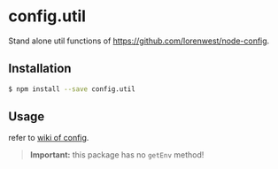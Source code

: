 # config.util

Stand alone util functions of https://github.com/lorenwest/node-config.

## Installation

```sh
$ npm install --save config.util
```

## Usage

refer to [wiki of config](https://github.com/lorenwest/node-config/wiki/Using-Config-Utilities).

> **Important:** this package has no `getEnv` method!
